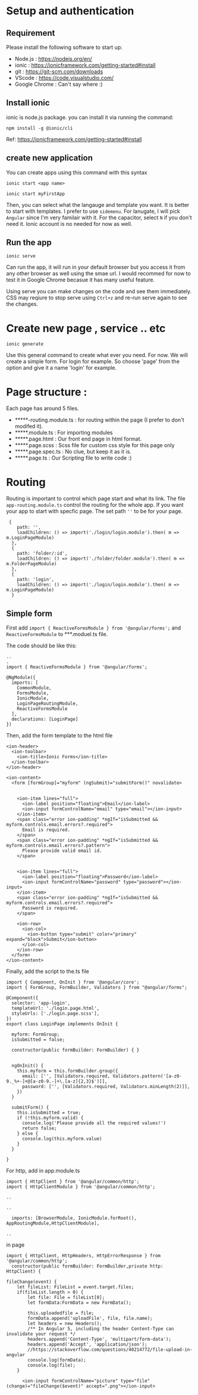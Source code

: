# Setup and authentication

## Requirement
Please install the following software to start up:

- Node.js : https://nodejs.org/en/
- ionic : https://ionicframework.com/getting-started#install
- git : https://git-scm.com/downloads
- VScode : https://code.visualstudio.com/
- Google Chrome : Can't say where :)

## Install ionic

ionic is node.js package. you can install it via running the command:

    npm install -g @ionic/cli

Ref: https://ionicframework.com/getting-started#install

## create new application

You can create apps using this command with this syntax

    ionic start <app name>

    ionic start myFirstApp

Then, you can select what the langauge and template you want. It is better to start with templates. I prefer to use `sidemenu`. 
For lanugate, I will pick `Angular` since I'm very familair with it. For the capacitor, select `N` if you don't need it. Ionic account is no needed for now as well.

## Run the app

    ionic serve

Can run the app, it will run in your default browser but you access it from any other browser as well using the smae url. I would recommed for now to test it in Google Chrome becasue it has many useful feature.

Using serve you can make changes on the code and see them immediately. CSS may reqiure to stop serve using `Ctrl+z` and re-run serve again to see the changes.

# Create new page , service .. etc

    ionic generate 

Use this general command to create what ever you need. For now. We will create a simple form. For login for example. So choose 'page' from the option and give it a name 'login' for example.

# Page structure :

Each page has around 5 files.
- *****-routing.module.ts : for routing within the page (I prefer to don't modifed it).
- *****.module.ts : For importing modules
- *****.page.html : Our front end page in html format. 
- *****.page.scss : Scss file for custom css style for this page only
- *****.page.spec.ts : No clue, but keep it as it is.
- *****.page.ts : Our Scripting file to write code :)

# Routing

Routing is important to control which page start and what its link. The file `app-routing.module.ts` control the routing for the whole app. If you want your app to start with specfic page. The set path `''` to be for your page. 

```
 {
    path: '',
    loadChildren: () => import('./login/login.module').then( m => m.LoginPageModule)
  },
  {
    path: 'folder/:id',
    loadChildren: () => import('./folder/folder.module').then( m => m.FolderPageModule)
  },
  {
    path: 'login',
    loadChildren: () => import('./login/login.module').then( m => m.LoginPageModule)
  }

```

## Simple form

First add `import { ReactiveFormsModule } from '@angular/forms';` and `ReactiveFormsModule` to ***.moduel.ts file.

The code should be like this:
```
..
.
import { ReactiveFormsModule } from '@angular/forms';

@NgModule({
  imports: [
    CommonModule,
    FormsModule,
    IonicModule,
    LoginPageRoutingModule,
    ReactiveFormsModule
  ],
  declarations: [LoginPage]
})

```

Then, add the form template to the html file
```
<ion-header>
  <ion-toolbar>
    <ion-title>Ionic Forms</ion-title>
  </ion-toolbar>
</ion-header>

<ion-content>
  <form [formGroup]="myform" (ngSubmit)="submitForm()" novalidate>


    <ion-item lines="full">
      <ion-label position="floating">Email</ion-label>
      <ion-input formControlName="email" type="email"></ion-input>
    </ion-item>
    <span class="error ion-padding" *ngIf="isSubmitted && myform.controls.email.errors?.required">
      Email is required.
    </span>
    <span class="error ion-padding" *ngIf="isSubmitted && myform.controls.email.errors?.pattern">
      Please provide valid email id.
    </span>

    
    <ion-item lines="full">
      <ion-label position="floating">Password</ion-label>
      <ion-input formControlName="password" type="password"></ion-input>
    </ion-item>
    <span class="error ion-padding" *ngIf="isSubmitted && myform.controls.email.errors?.required">
      Password is required.
    </span>

    <ion-row>
      <ion-col>
        <ion-button type="submit" color="primary" expand="block">Submit</ion-button>
      </ion-col>
    </ion-row>
  </form>
</ion-content>
```

Finally, add the script to the.ts file 
```
import { Component, OnInit } from '@angular/core';
import { FormGroup, FormBuilder, Validators } from "@angular/forms";

@Component({
  selector: 'app-login',
  templateUrl: './login.page.html',
  styleUrls: ['./login.page.scss'],
})
export class LoginPage implements OnInit {

  myform: FormGroup;
  isSubmitted = false;

  constructor(public formBuilder: FormBuilder) { }


  ngOnInit() {
    this.myform = this.formBuilder.group({
      email: ['', [Validators.required, Validators.pattern('[a-z0-9._%+-]+@[a-z0-9.-]+\.[a-z]{2,3}$')]],
      password: ['', [Validators.required, Validators.minLength(2)]],
    })
  }

  submitForm() {
    this.isSubmitted = true;
    if (!this.myform.valid) {
      console.log('Please provide all the required values!')
      return false;
    } else {
      console.log(this.myform.value)
    }
  }

}

```

For http, add in app.module.ts

```
import { HttpClient } from '@angular/common/http';
import { HttpClientModule } from '@angular/common/http';

..

..

  imports: [BrowserModule, IonicModule.forRoot(), AppRoutingModule,HttpClientModule],

..
```

in page

```
import { HttpClient, HttpHeaders, HttpErrorResponse } from '@angular/common/http';
  constructor(public formBuilder: FormBuilder,private http: HttpClient) {

fileChange(event) {
    let fileList: FileList = event.target.files;
    if(fileList.length > 0) {
        let file: File = fileList[0];
        let formData:FormData = new FormData();

        this.uploadedfile = file;
        formData.append('uploadFile', file, file.name);
        let headers = new Headers();
        /** In Angular 5, including the header Content-Type can invalidate your request */
        headers.append('Content-Type', 'multipart/form-data');
        headers.append('Accept', 'application/json');
        //https://stackoverflow.com/questions/40214772/file-upload-in-angular
        console.log(formData);
        console.log(file);
    }

      <ion-input formControlName="picture" type="file" (change)="fileChange($event)" accept=".png"></ion-input>


```